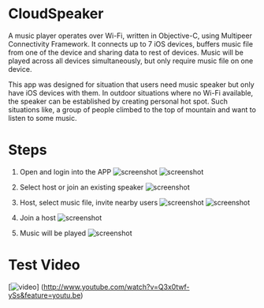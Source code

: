 # CloudSpeaker

A music player operates over Wi-Fi, written in Objective-C, using Multipeer Connectivity Framework. It connects up to 7 iOS devices, buffers music file from one of the device and sharing data to rest of devices. Music will be played across all devices simultaneously, but only require music file on one device. 

This app was designed for situation that users need music speaker but only have iOS devices with them. In outdoor situations where no Wi-Fi available, the speaker can be established by creating personal hot spot. Such situations like, a group of people climbed to the top of mountain and want to listen to some music. 

# Steps
1. Open and login into the APP
![screenshot](http://shihengz.com/wp-content/uploads/2015/08/IMG_2737-e1440877114518.png)
![screenshot](http://shihengz.com/wp-content/uploads/2015/07/IMG_2739-e1440877198803.png)

2. Select host or join an existing speaker
![screenshot](http://shihengz.com/wp-content/uploads/2015/07/IMG_2740-e1440877204339.png)

3. Host, select music file, invite nearby users
![screenshot](http://shihengz.com/wp-content/uploads/2015/08/IMG_2743-e1440877109576.png)
![screenshot](http://shihengz.com/wp-content/uploads/2015/07/IMG_2744-e1440877213784.png)

4. Join a host
![screenshot](http://shihengz.com/wp-content/uploads/2015/08/IMG_2746-e1440877084291.png)

5. Music will be played
![screenshot](http://shihengz.com/wp-content/uploads/2015/07/IMG_2748-e1440877189853.png)

# Test Video
[![video](http://img.youtube.com/vi/Q3x0twf-ySs&feature=youtu.be/0.jpg)]
(http://www.youtube.com/watch?v=Q3x0twf-ySs&feature=youtu.be)
